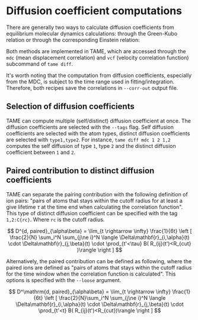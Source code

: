 # Diffusion coefficient computations

There are generally two ways to calculate diffusion coefficients from
equilibrium molecular dynamics calculations: through the Green-Kubo relation or
through the corresponding Einstein relation:


Both methods are implemented in TAME, which are accessed through the `mdc` (mean
 displacement correlation) and `vcf` (velocity correlation function) subcommand
 of `tame diff`.

It's worth noting that the computation from diffusion coefficients, especially
from the MDC, is subject to the time range used in fitting/integration.
Therefore, both recipes save the correlations in `--corr-out` output file.

## Selection of diffusion coefficients

TAME can compute multiple (self/distinct) diffusion coefficient at once. The
diffusion coefficients are selected with the `--tags` flag. Self diffusion
coefficients are selected with the atom types, distinct diffusion coefficients
are selected with `type1,type2`. For instance, `tame diff mdc 1 2 1,2` computes
the self diffusion of type `1`, type `2` and the distinct diffusion coefficient
between `1` and `2`.

## Paired contribution to distinct diffusion coefficients

TAME can separate the pairing contribution with the following definition of ion
pairs: "pairs of atoms that stays within the cutoff radius for at least a give
lifetime $\tau$ at the time end when calculating the correlation function". This
type of distinct diffusion coefficient can be specified with the tag `1,2:C{rc}`.
Where `rc` is the cutoff radius.

$$
D^{d, paired}_{\alpha\beta} = \lim_{t \rightarrow \infty} \frac{1}{6t} \left [ \frac{2}{N} \sum_i^N  \sum_{j\ne i}^N \langle \Delta\mathbf{r}_{i,\alpha}(t) \cdot \Delta\mathbf{r}_{j,\beta}(t) \cdot \prod_{t'<\tau} B( R_{ij}(t')<R_{cut} )\rangle \right ]
$$

Alternatively, the paired contribution can be defined as following, where the
paired ions are defined as "pairs of atoms that stays within the cutoff radius
for the time window when the correlation function is calculated". This options
is specified with the `--loose` argument.

$$
D^\mathrm{d, paired}_{\alpha\beta} = \lim_{t \rightarrow \infty} \frac{1}{6t} \left [ \frac{2}{N}\sum_i^N  \sum_{j\ne i}^N \langle \Delta\mathbf{r}_{i,\alpha}(t) \cdot \Delta\mathbf{r}_{j,\beta}(t) \cdot \prod_{t'<t} B( R_{ij}(t')<R_{cut})\rangle \right ]
$$

